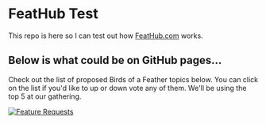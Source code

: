 # FeatHub Test

This repo is here so I can test out how [FeatHub.com](https://feathub.com) works.

## Below is what could be on GitHub pages...

Check out the list of proposed Birds of a Feather topics below. You can click on the list if you'd like to up or down vote any of them. We'll be using the top 5 at  our gathering. 

[![Feature Requests](https://feathub.com/genebean/feathub-test?format=svg)](https://feathub.com/genebean/feathub-test)
